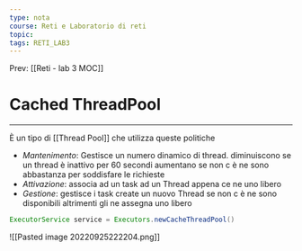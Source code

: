 ```yaml
---
type: nota
course: Reti e Laboratorio di reti
topic: 
tags: RETI_LAB3 
---
```


Prev: [[Reti - lab 3 MOC]]

# Cached ThreadPool
---


È un tipo di [[Thread Pool]] che utilizza queste politiche

- _Mantenimento_: Gestisce un numero dinamico di thread. diminuiscono se un thread è inattivo per 60 secondi aumentano se non c è ne sono abbastanza per soddisfare le richieste
- _Attivazione_: associa ad un task ad un Thread appena ce ne uno libero
- _Gestione_: gestisce i task create un nuovo Thread se non c è ne sono disponibili altrimenti gli ne assegna uno libero

```java
ExecutorService service = Executors.newCacheThreadPool()
```


![[Pasted image 20220925222204.png]]